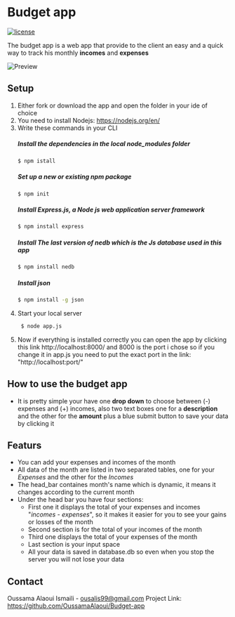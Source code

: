 # Budget app
[![license](https://img.shields.io/github/license/DAVFoundation/captain-n3m0.svg?style=flat-square)](https://github.com/DAVFoundation/captain-n3m0/blob/master/LICENSE)

The budget app is a web app that provide to the client an easy and a quick way to track his monthly **incomes** and **expenses**  

![Preview](https://media.giphy.com/media/fxZ7abRtiLXJ8MEdvj/giphy.gif)
## Setup

1. Either fork or download the app and open the folder in your ide of choice 
2. You need to install Nodejs: https://nodejs.org/en/
3. Write these commands in your CLI 
    ##### Install the dependencies in the local node_modules folder
    ```bash
    $ npm istall 
    ```
    ##### Set up a new or existing npm package
    ```bash
    $ npm init
    ```
      ##### Install Express.js, a Node js web application server framework
    ```bash
    $ npm install express
    ```
   ##### Install The last version of nedb which is the Js database used in this app 
    ```bash
    $ npm install nedb
    ```
    ##### Install json 
    ```bash
    $ npm install -g json
    ```
4. Start your local server 
   ```bash
    $ node app.js
    ```
5. Now if everything is installed correctly you can open the app by clicking this link http://localhost:8000/ and 8000 is the port i chose so if you change it in app.js you need to put the exact port in the link: "http://localhost:port/"
## How to use the budget app 
* It is pretty simple your have one __drop down__ to choose between (-) expenses and (+) incomes, also two text boxes one for a __description__ and the other for the __amount__ plus a blue submit button to save your data by clicking it
## Featurs

* You can add your expenses and incomes of the month 
* All data of the month are listed in two separated tables, one for your _Expenses_ and the other for the _Incomes_
* The head_bar containes month's name which is dynamic, it means it changes according to the current month 
* Under the head bar you have four sections:
    * First one it displays the total of your expenses and incomes "_incomes - expenses_", so it makes it easier for you to see your gains or losses of the month 
    * Second section is for the total of your incomes of the month 
    * Third one displays the total of your expenses of the month
    * Last section is your input space 
    * All your data is saved in database.db so even when you stop the server you will not lose your data
## Contact
Oussama Alaoui Ismaili - ousalis99@gmail.com
Project Link: https://github.com/OussamaAlaoui/Budget-app

